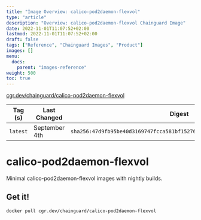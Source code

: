 ```yaml
---
title: "Image Overview: calico-pod2daemon-flexvol"
type: "article"
description: "Overview: calico-pod2daemon-flexvol Chainguard Image"
date: 2022-11-01T11:07:52+02:00
lastmod: 2022-11-01T11:07:52+02:00
draft: false
tags: ["Reference", "Chainguard Images", "Product"]
images: []
menu:
  docs:
    parent: "images-reference"
weight: 500
toc: true
---
```


[cgr.dev/chainguard/calico-pod2daemon-flexvol](https://github.com/chainguard-images/images/tree/main/images/calico-pod2daemon-flexvol)

| Tag (s)   | Last Changed  | Digest                                                                    |
|-----------|---------------|---------------------------------------------------------------------------|
|  `latest` | September 4th | `sha256:47d9fb95be40d3169747fcca581bf15276bf51a93bf7ddae08048a977128002c` |

# calico-pod2daemon-flexvol

Minimal calico-pod2daemon-flexvol images with nightly builds.

## Get it!

```shell
docker pull cgr.dev/chainguard/calico-pod2daemon-flexvol
```
